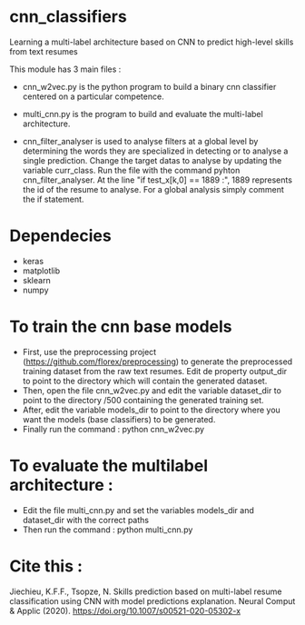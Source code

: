 # cnn_classifiers
Learning a multi-label architecture based on CNN to predict high-level skills from text resumes

This module has 3 main files :

- cnn_w2vec.py is the python program to build a binary cnn classifier centered on a particular competence.

- multi_cnn.py is the program to build and evaluate the multi-label architecture. 

- cnn_filter_analyser is used to analyse filters at a global level by determining the words they are specialized in
  detecting or to analyse a single prediction. Change the target datas to analyse by updating the variable curr_class. 
  Run the file with the command pyhton cnn_filter_analyser. At the line "if test_x[k,0] == 1889 :", 1889 represents the id of the
  resume to analyse. For a global analysis simply comment the if statement.

# Dependecies
- keras
- matplotlib
- sklearn
- numpy

# To train the cnn base models
- First, use the preprocessing project (https://github.com/florex/preprocessing) to generate the preprocessed training dataset from the raw text resumes. Edit de property output_dir to point to the directory which will contain the generated dataset.
- Then, open the file cnn_w2vec.py and edit the variable dataset_dir to point to the directory <path to the dataset>/500 containing the generated training set.
- After, edit the variable models_dir to point to the directory where you want the models (base classifiers) to be generated.
- Finally run the command : python cnn_w2vec.py 


# To evaluate the multilabel architecture :
- Edit the file multi_cnn.py and set the variables models_dir and dataset_dir with the correct paths
- Then run the command : python multi_cnn.py

# Cite this :
Jiechieu, K.F.F., Tsopze, N. Skills prediction based on multi-label resume classification using CNN with model predictions explanation. Neural Comput & Applic (2020). https://doi.org/10.1007/s00521-020-05302-x
